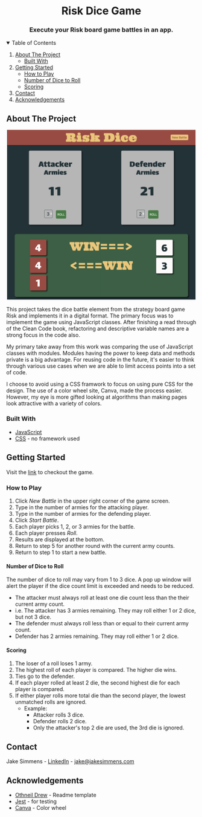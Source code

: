 <!-- PROJECT LOGO -->
<br />

  <h1 align="center">Risk Dice Game</h1>

  <h3 align="center">
    Execute your Risk board game battles in an app.

  </h3>




<!-- TABLE OF CONTENTS -->
<details open="open">
  <summary>Table of Contents</summary>
  <ol>
    <li>
      <a href="#about-the-project">About The Project</a>
      <ul>
        <li><a href="#built-with">Built With</a></li>
      </ul>
    </li>
    <li>
      <a href="#getting-started">Getting Started</a>
      <ul>
        <li><a href="#how-to-play">How to Play</a></li>
        <li><a href="#how-to-play">Number of Dice to Roll</a></li>
        <li><a href="#how-to-play">Scoring</a></li>
      </ul>
    </li>
    <li><a href="#contact">Contact</a></li>
    <li><a href="#acknowledgements">Acknowledgements</a></li>
  </ol>
</details>



<!-- ABOUT THE PROJECT -->
## About The Project

<p align="center">
  <img src="images/screenshot.png" width="500" title="Risk Dice">
</p>

This project takes the dice battle element from the strategy board game Risk and implements it in a digital format.  The primary focus was to implement the game using JavaScript classes.  After finishing a read through of the Clean Code book, refactoring and descriptive variable names are a strong focus in the code also.

My primary take away from this work was comparing the use of JavaScript classes with modules.  Modules having the power to keep data and methods private is a big advantage.  For reusing code in the future, it's easier to think through various use cases when we are able to limit access points into a set of code.

I choose to avoid using a CSS framwork to focus on using pure CSS for the design.  The use of a color wheel site, Canva, made the process easier.  However, my eye is more gifted looking at algorithms than making pages look attractive with a variety of colors.

### Built With

* [JavaScript](https://www.ecma-international.org/technical-committees/tc39/)
* [CSS](https://developer.mozilla.org/en-US/docs/Web/CSS) - no framework used


<!-- GETTING STARTED -->
## Getting Started

Visit the [link](http://jakesimmens.com) to checkout the game.

<!-- USAGE EXAMPLES -->
### How to Play

1.  Click *New Battle* in the upper right corner of the game screen.
2.  Type in the number of armies for the attacking player.
3.  Type in the number of armies for the defending player.
4.  Click *Start Battle*.
5.  Each player picks 1, 2, or 3 armies for the battle.
6.  Each player presses *Roll*.
7.  Results are displayed at the bottom.
8.  Return to step 5 for another round with the current army counts.
9.  Return to step 1 to start a new battle.



#### Number of Dice to Roll

The number of dice to roll may vary from 1 to 3 dice.  A pop up window will alert the player if the dice count limit is exceeded and needs to be reduced.
*  The attacker must always roll at least one die count less than the their current army count.
  *  i.e. The attacker has 3 armies remaining.  They may roll either 1 or 2 dice, but not 3 dice.
*  The defender must always roll less than or equal to their current army count.
  *  Defender has 2 armies remaining.  They may roll either 1 or 2 dice.
  


#### Scoring
1.  The loser of a roll loses 1 army.
2.  The highest roll of each player is compared.  The higher die wins.
3.  Ties go to the defender.
4.  If each player rolled at least 2 die, the second highest die for each player is compared.
5.  If either player rolls more total die than the second player,  the lowest unmatched rolls are ignored.
    *  Example:
        *  Attacker rolls 3 dice.
        *  Defender rolls 2 dice.
        *  Only the attacker's top 2 die are used, the 3rd die is ignored.


<!-- CONTACT -->
## Contact

Jake Simmens - [LinkedIn](https://linkedin.com/in/jakesimmens) - jake@jakesimmens.com

<!--Project Link: [http://jakesimmens.com](http://jakesimmens.com) -->


<!-- ACKNOWLEDGEMENTS -->
## Acknowledgements
* [Othneil Drew](https://github.com/othneildrew/Best-README-Template) - Readme template
* [Jest](https://jestjs.io) - for testing
* [Canva](https://www.canva.com/colors/color-wheel/) - Color wheel

